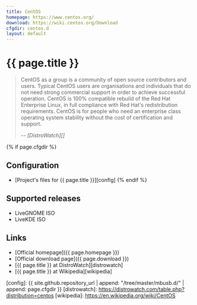 ```yaml
---
title: CentOS
homepage: https://www.centos.org/
download: https://wiki.centos.org/Download
cfgdir: centos.d
layout: default
---
```


# {{ page.title }}

> CentOS as a group is a community of open source contributors and users.
> Typical CentOS users are organisations and individuals that do not need strong
> commercial support in order to achieve successful operation. CentOS is 100%
> compatible rebuild of the Red Hat Enterprise Linux, in full compliance with
> Red Hat's redistribution requirements. CentOS is for people who need an
> enterprise class operating system stability without the cost of certification
> and support.
>
> -- <cite markdown="1">[DistroWatch][]</cite>


{% if page.cfgdir %}
## Configuration

- [Project's files for {{ page.title }}][config]
{% endif %}


## Supported releases

- LiveGNOME ISO
- LiveKDE ISO


## Links

- [Official homepage]({{ page.homepage }})
- [Official download page]({{ page.download }})
- [{{ page.title }} at DistroWatch][distrowatch]
- [{{ page.title }} at Wikipedia][wikipedia]


[config]: {{ site.github.repository_url | append: "/tree/master/mbusb.d/" | append: page.cfgdir }}
[distrowatch]: https://distrowatch.com/table.php?distribution=centos
[wikipedia]: https://en.wikipedia.org/wiki/CentOS
